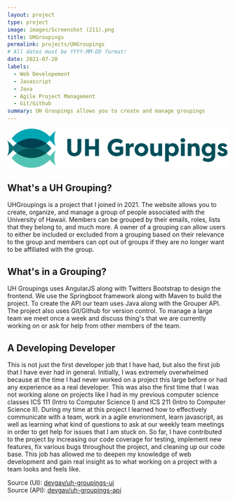 ```yaml
---
layout: project
type: project
image: images/Screenshot (211).png
title: UHGroupings
permalink: projects/UHGroupings
# All dates must be YYYY-MM-DD format!
date: 2021-07-20
labels:
  - Web Developement
  - Javascript 
  - Java
  - Agile Project Management
  - Git/Github
summary: UH Groupings allows you to create and manage groupings
---
```

<img class="ui image" src="../images/uh-groupings-logo-2x.png">

## What's a UH Grouping?
UHGroupings is a project that I joined in 2021. The website allows you to create, organize, and manage a group of people associated with the University of Hawaii. Members can be grouped by their emails, roles, lists that they belong to, and much more. A owner of a grouping can allow users to either be included or excluded from a grouping based on their relevance to the group and members can opt out of groups if they are no longer want to be affiliated with the group.

## What's in a Grouping?
UH Groupings uses AngularJS along with Twitters Bootstrap to design the frontend. We use the Springboot framework along with Maven to build the project. To create the API our team uses Java along with the Grouper API. The project also uses Git/Github for version control. To manage a large team we meet once a week and discuss thing's that we are currently working on or ask for help from other members of the team.

## A Developing Developer
This is not just the first developer job that I have had, but also the first job that I have ever had in general. Initially, I was extremely overwhelmed because at the time I had never worked on a project this large before or had any experience as a real developer. This was also the first time that I was not working alone on projects like I had in my previous computer science classes ICS 111 (Intro to Computer Science I) and ICS 211 (Intro to Computer Science II). During my time at this project I learned how to effectively communicate with a team, work in a agile envrionment, learn javascript, as well as learning what kind of questions to ask at our weekly team meetings in order to get help for issues that I am stuck on. So far, I have contributed to the project by increasing our code coverage for testing, implement new features, fix various bugs throughout the project, and cleaning up our code base. This job has allowed me to deepen my knowledge of web development and gain real insight as to what working on a project with a team looks and feels like. 

Source (UI): <a href="https://github.com/devgav/uh-groupings-ui"><i class="large github icon"></i>devgav/uh-groupings-ui</a>
<br> 
Source (API): <a href="https://github.com/devgav/uh-groupings-api"><i class="large github icon"></i>devgav/uh-groupings-api</a>
